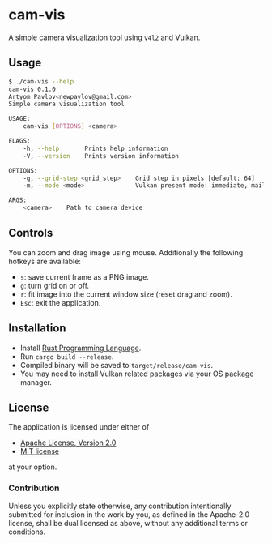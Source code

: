 # cam-vis

A simple camera visualization tool using `v4l2` and Vulkan.

## Usage

```sh
$ ./cam-vis --help
cam-vis 0.1.0
Artyom Pavlov<newpavlov@gmail.com>
Simple camera visualization tool

USAGE:
    cam-vis [OPTIONS] <camera>

FLAGS:
    -h, --help       Prints help information
    -V, --version    Prints version information

OPTIONS:
    -g, --grid-step <grid_step>    Grid step in pixels [default: 64]
    -m, --mode <mode>              Vulkan present mode: immediate, mailbox, fifo or relaxed [default: fifo]

ARGS:
    <camera>    Path to camera device
```

## Controls

You can zoom and drag image using mouse. Additionally the following hotkeys
are available:

- `s`: save current frame as a PNG image.
- `g`: turn grid on or off.
- `r`: fit image into the current window size (reset drag and zoom).
- `Esc`: exit the application.

## Installation

- Install [Rust Programming Language](https://www.rust-lang.org/).
- Run `cargo build --release`.
- Compiled binary will be saved to `target/release/cam-vis`.
- You may need to install Vulkan related packages via your OS package manager.

## License

The application is licensed under either of

 * [Apache License, Version 2.0](http://www.apache.org/licenses/LICENSE-2.0)
 * [MIT license](http://opensource.org/licenses/MIT)

at your option.

### Contribution

Unless you explicitly state otherwise, any contribution intentionally submitted
for inclusion in the work by you, as defined in the Apache-2.0 license, shall be
dual licensed as above, without any additional terms or conditions.
